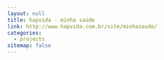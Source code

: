 ```yaml
---
layout: null
title: hapvida - minha saúde
link: http://www.hapvida.com.br/site/minhasaude/
categories:
  - projects
sitemap: false
---
```


